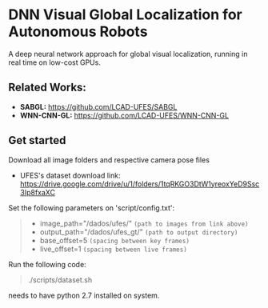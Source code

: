 # DNN Visual Global Localization for Autonomous Robots

A deep neural network approach for global visual localization, running in real time on low-cost GPUs.


## Related Works:

- **SABGL:** https://github.com/LCAD-UFES/SABGL
- **WNN-CNN-GL:** https://github.com/LCAD-UFES/WNN-CNN-GL

## Get started

Download all image folders and respective camera pose files

- UFES's dataset download link: https://drive.google.com/drive/u/1/folders/1tqRKGO3DtW1yreoxYeD9Ssc3Ip8fxaXC

Set the following parameters on \'script/config.txt\':
> - image_path="/dados/ufes/" `(path to images from link above)`
> - output_path="/dados/ufes_gt/" `(path to output directory)`
> - base_offset=5 `(spacing between key frames)`
> - live_offset=1 `(spacing between live frames)`

Run the following code:

>./scripts/dataset.sh

needs to have python 2.7 installed on system.

